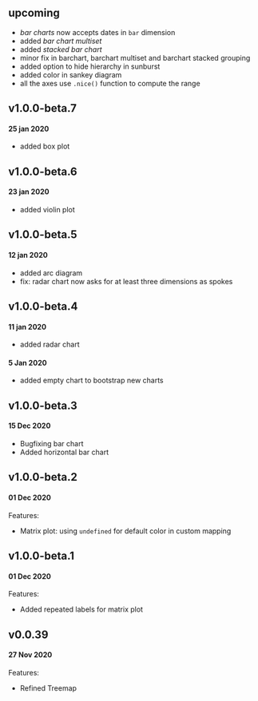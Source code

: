 ## upcoming

- _bar charts_ now accepts dates in `bar` dimension
- added _bar chart multiset_
- added _stacked bar chart_
- minor fix in barchart, barchart multiset and barchart stacked grouping
- added option to hide hierarchy in sunburst
- added color in sankey diagram
- all the axes use `.nice()` function to compute the range

## v1.0.0-beta.7

#### 25 jan 2020

- added box plot

## v1.0.0-beta.6

#### 23 jan 2020

- added violin plot

## v1.0.0-beta.5

#### 12 jan 2020

- added arc diagram
- fix: radar chart now asks for at least three dimensions as spokes

## v1.0.0-beta.4

#### 11 jan 2020

- added radar chart

#### 5 Jan 2020

- added empty chart to bootstrap new charts

## v1.0.0-beta.3

#### 15 Dec 2020

- Bugfixing bar chart
- Added horizontal bar chart

## v1.0.0-beta.2

#### 01 Dec 2020

Features:

- Matrix plot: using `undefined` for default color in custom mapping

## v1.0.0-beta.1

#### 01 Dec 2020

Features:

- Added repeated labels for matrix plot

## v0.0.39

#### 27 Nov 2020

Features:

- Refined Treemap

